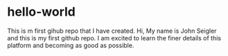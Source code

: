 # hello-world
This is m first gihub repo that I have created.
Hi,
My name is John Seigler and this is my first github repo.
I am excited to learn the finer details of this platform and becoming as good as possible.
